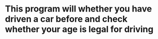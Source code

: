 # This program will whether you have driven a car before and check whether your age is legal for driving
